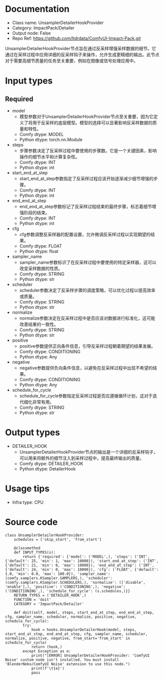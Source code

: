 # Documentation
- Class name: UnsamplerDetailerHookProvider
- Category: ImpactPack/Detailer
- Output node: False
- Repo Ref: https://github.com/ltdrdata/ComfyUI-Impact-Pack.git

UnsamplerDetailerHookProvider节点旨在通过反采样增强采样数据的细节。它通过在采样过程中应用详细的反采样钩子来操作，允许生成更精细的输出。此节点对于需要高细节质量的任务至关重要，例如在图像或信号处理应用中。

# Input types
## Required
- model
    - 模型参数对于UnsamplerDetailerHookProvider节点至关重要，因为它定义了将用于反采样的底层模型。模型的选择可以显著影响反采样数据的质量和特性。
    - Comfy dtype: MODEL
    - Python dtype: torch.nn.Module
- steps
    - 步骤参数决定了反采样过程中要使用的步骤数。它是一个关键因素，影响操作的细节水平和计算复杂性。
    - Comfy dtype: INT
    - Python dtype: int
- start_end_at_step
    - start_end_at_step参数指定了反采样过程应该开始逐渐减少细节增强的步骤。
    - Comfy dtype: INT
    - Python dtype: int
- end_end_at_step
    - end_end_at_step参数标记了反采样过程结束的最终步骤，标志着细节增强阶段的结束。
    - Comfy dtype: INT
    - Python dtype: int
- cfg
    - cfg参数调整反采样器的配置设置，允许微调反采样过程以实现期望的结果。
    - Comfy dtype: FLOAT
    - Python dtype: float
- sampler_name
    - sampler_name参数标识了在反采样过程中要使用的特定采样器，这可以改变采样数据的性质。
    - Comfy dtype: STRING
    - Python dtype: str
- scheduler
    - scheduler参数决定了反采样步骤的调度策略，可以优化过程以提高效率或质量。
    - Comfy dtype: STRING
    - Python dtype: str
- normalize
    - normalize参数决定在反采样过程中是否应该对数据进行标准化，这可能改善结果的一致性。
    - Comfy dtype: STRING
    - Python dtype: str
- positive
    - positive参数提供正向条件信息，引导反采样过程朝着期望的结果发展。
    - Comfy dtype: CONDITIONING
    - Python dtype: Any
- negative
    - negative参数提供负向条件信息，以避免在反采样过程中出现不希望的结果。
    - Comfy dtype: CONDITIONING
    - Python dtype: Any
- schedule_for_cycle
    - schedule_for_cycle参数指定反采样过程是否应遵循循环计划，这对于迭代细化非常有用。
    - Comfy dtype: STRING
    - Python dtype: str

# Output types
- DETAILER_HOOK
    - UnsamplerDetailerHookProvider节点的输出是一个详细的反采样钩子，可以用来将额外的细节注入到采样过程中，提高最终输出的质量。
    - Comfy dtype: DETAILER_HOOK
    - Python dtype: DetailerHook

# Usage tips
- Infra type: CPU

# Source code
```
class UnsamplerDetailerHookProvider:
    schedules = ['skip_start', 'from_start']

    @classmethod
    def INPUT_TYPES(s):
        return {'required': {'model': ('MODEL',), 'steps': ('INT', {'default': 25, 'min': 1, 'max': 10000}), 'start_end_at_step': ('INT', {'default': 21, 'min': 0, 'max': 10000}), 'end_end_at_step': ('INT', {'default': 24, 'min': 0, 'max': 10000}), 'cfg': ('FLOAT', {'default': 1.0, 'min': 0.0, 'max': 100.0}), 'sampler_name': (comfy.samplers.KSampler.SAMPLERS,), 'scheduler': (comfy.samplers.KSampler.SCHEDULERS,), 'normalize': (['disable', 'enable'],), 'positive': ('CONDITIONING',), 'negative': ('CONDITIONING',), 'schedule_for_cycle': (s.schedules,)}}
    RETURN_TYPES = ('DETAILER_HOOK',)
    FUNCTION = 'doit'
    CATEGORY = 'ImpactPack/Detailer'

    def doit(self, model, steps, start_end_at_step, end_end_at_step, cfg, sampler_name, scheduler, normalize, positive, negative, schedule_for_cycle):
        try:
            hook = hooks.UnsamplerDetailerHook(model, steps, start_end_at_step, end_end_at_step, cfg, sampler_name, scheduler, normalize, positive, negative, from_start='from_start' in schedule_for_cycle)
            return (hook,)
        except Exception as e:
            print("[ERROR] UnsamplerDetailerHookProvider: 'ComfyUI Noise' custom node isn't installed. You must install 'BlenderNeko/ComfyUI Noise' extension to use this node.")
            print(f'\t{e}')
            pass
```